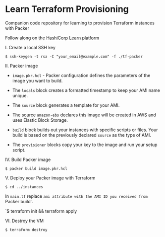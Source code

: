 # Learn Terraform Provisioning
Companion code repository for learning to provision Terraform instances with Packer

Follow along on the [HashiCorp Learn platform](https://learn.hashicorp.com/tutorials/terraform/packer?in=terraform/provision)


I. Create a local SSH key

`$ ssh-keygen -t rsa -C "your_email@example.com" -f ./tf-packer`

II. Packer image

- `image.pkr.hcl` - Packer configuration defines the parameters of the image you want to build.

- The `locals` block creates a formatted timestamp to keep your AMI name unique.

- The `source` block generates a template for your AMI.

- The source `amazon-ebs` declares this image will be created in AWS and uses Elastic Block Storage. 

- `build` block builds out your instances with specific scripts or files. Your build is based on the previously declared `source` as the type of AMI.

- The `provisioner` blocks copy your key to the image and run your setup script.

IV. Build Packer image

`$ packer build image.pkr.hcl`

V. Deploy your Packer image with Terraform

`$ cd ../instances`

In `main.tf` replace `ami attribute with the AMI ID you received from `Packer build`.

`$ terraform init && terraform apply

VI. Destroy the VM

`$ terraform destroy`

